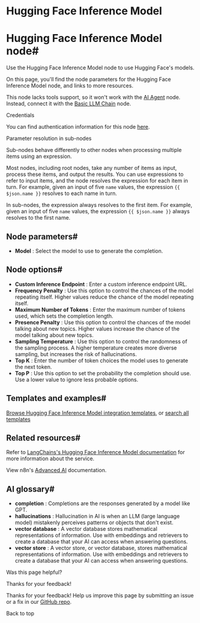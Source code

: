 # Hugging Face Inference Model

[ ](https://github.com/n8n-io/n8n-docs/edit/main/docs/integrations/builtin/cluster-nodes/sub-nodes/n8n-nodes-langchain.lmopenhuggingfaceinference.md "Edit this page")

# Hugging Face Inference Model node#

Use the Hugging Face Inference Model node to use Hugging Face's models.

On this page, you'll find the node parameters for the Hugging Face Inference Model node, and links to more resources.

This node lacks tools support, so it won't work with the [AI Agent](../../root-nodes/n8n-nodes-langchain.agent/) node. Instead, connect it with the [Basic LLM Chain](../../root-nodes/n8n-nodes-langchain.chainllm/) node.

Credentials

You can find authentication information for this node [here](../../../credentials/huggingface/).

Parameter resolution in sub-nodes

Sub-nodes behave differently to other nodes when processing multiple items using an expression.

Most nodes, including root nodes, take any number of items as input, process these items, and output the results. You can use expressions to refer to input items, and the node resolves the expression for each item in turn. For example, given an input of five `name` values, the expression `{{ $json.name }}` resolves to each name in turn.

In sub-nodes, the expression always resolves to the first item. For example, given an input of five `name` values, the expression `{{ $json.name }}` always resolves to the first name.

## Node parameters#

  * **Model** : Select the model to use to generate the completion.



## Node options#

  * **Custom Inference Endpoint** : Enter a custom inference endpoint URL.
  * **Frequency Penalty** : Use this option to control the chances of the model repeating itself. Higher values reduce the chance of the model repeating itself.
  * **Maximum Number of Tokens** : Enter the maximum number of tokens used, which sets the completion length.
  * **Presence Penalty** : Use this option to control the chances of the model talking about new topics. Higher values increase the chance of the model talking about new topics.
  * **Sampling Temperature** : Use this option to control the randomness of the sampling process. A higher temperature creates more diverse sampling, but increases the risk of hallucinations.
  * **Top K** : Enter the number of token choices the model uses to generate the next token.
  * **Top P** : Use this option to set the probability the completion should use. Use a lower value to ignore less probable options.



## Templates and examples#

[Browse Hugging Face Inference Model integration templates](https://n8n.io/integrations/hugging-face-inference-model/), or [search all templates](https://n8n.io/workflows/)

## Related resources#

Refer to [LangChains's Hugging Face Inference Model documentation](https://js.langchain.com/docs/integrations/llms/huggingface_inference/) for more information about the service.

View n8n's [Advanced AI](../../../../../advanced-ai/) documentation.

## AI glossary#

  * **completion** : Completions are the responses generated by a model like GPT.
  * **hallucinations** : Hallucination in AI is when an LLM (large language model) mistakenly perceives patterns or objects that don't exist.
  * **vector database** : A vector database stores mathematical representations of information. Use with embeddings and retrievers to create a database that your AI can access when answering questions.
  * **vector store** : A vector store, or vector database, stores mathematical representations of information. Use with embeddings and retrievers to create a database that your AI can access when answering questions.

Was this page helpful? 

Thanks for your feedback! 

Thanks for your feedback! Help us improve this page by submitting an issue or a fix in our [GitHub repo](https://github.com/n8n-io/n8n-docs). 

Back to top 
